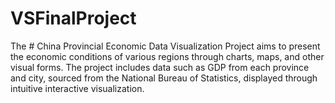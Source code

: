 # VSFinalProject

The # China Provincial Economic Data Visualization Project aims to present the economic conditions of various regions through charts, maps, and other visual forms. The project includes data such as GDP from each province and city, sourced from the National Bureau of Statistics, displayed through intuitive interactive visualization.

